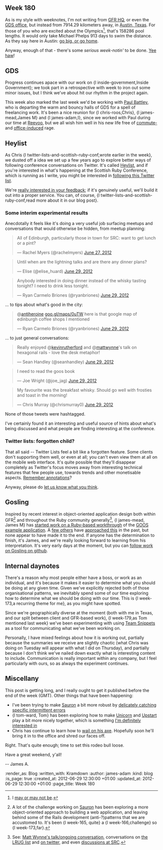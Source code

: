 Week 180
-------

As is my style with weeknotes, I'm not writing from [GFR HQ][], or even the [GDS office][], but instead from 7914.29 kilometers away, in [Austin, Texas][]. For those of you who are excited about the Olympics[^olympics], that's 158286 pool lengths. It would only take Michael Phelps 913 days to swim the distance. As they say here in Austin: [go big, or go home][].

Anyway, enough of that - there's some _serious week-notin'_ to be done. [Yee haw](http://en.wikipedia.org/wiki/Yeehaw)!

GDS
---

Progress continues apace with our work on {l inside-government,Inside Government}; we took part in a retrospective with week to iron out some minor issues, but I think we've about hit our rhythm in the project again.

This week also marked the last week we'd be working with [Paul Battley][], who is departing the warm and bouncy halls of GDS for a spell of freelancing work. It's been a nice reunion for {l chris-roos,Chris}, {l james-mead,James M} and {l james-adam,I}, since we worked with Paul during our time at [Reevoo][], but we all wish him well in his new life free of [commute-](https://twitter.com/threedaymonk/status/211032181055827968) and [office-induced](https://twitter.com/threedaymonk/status/205668213449691137) rage.


Heylist
-------

As Chris {l twitter-lists-and-scottish-ruby-conf,wrote earlier in the week}, we dusted off a idea we set up a few years ago to explore better ways of following conference conversations on Twitter. It's called [Heylist][], and if you're interested in what's happening at the Scottish Ruby Conference, which is running as I write, you might be interested in [following this Twitter list][heylist-src-2012].

We're [really interested in your feedback](https://twitter.com/intent/tweet?in_reply_to=217913868066889730); if it's genuinely useful, we'll build it out into a proper service. You can, of course, {l twitter-lists-and-scottish-ruby-conf,read more about it in our blog post}.


### Some interim experimental results

Anecdotally it feels like it's doing a very useful job surfacing meetups and conversations that would otherwise be hidden, from meetup planning:

<blockquote class="twitter-tweet tw-align-center"><p>All of Edinburgh, particularly those in town for SRC: want to get lunch or a pint?</p>&mdash; Rachel Myers (@rachelmyers) <a href="https://twitter.com/rachelmyers/status/217954984753500162" data-datetime="2012-06-27T12:18:12+00:00">June 27, 2012</a></blockquote>
<script src="//platform.twitter.com/widgets.js" charset="utf-8"></script>

<blockquote class="twitter-tweet tw-align-center"><p>Until when are the lightning talks and are there any dinner plans?</p>&mdash; Elise (@elise_huard) <a href="https://twitter.com/elise_huard/status/218769402223534080" data-datetime="2012-06-29T18:14:24+00:00">June 29, 2012</a></blockquote>
<script src="//platform.twitter.com/widgets.js" charset="utf-8"></script>

<blockquote class="twitter-tweet tw-align-center"><p>Anybody interested in doing dinner instead of the whisky tasting tonight? I need to drink less tonight.</p>&mdash; Ryan Carmelo Briones (@ryanbriones) <a href="https://twitter.com/ryanbriones/status/218711233564643328" data-datetime="2012-06-29T14:23:16+00:00">June 29, 2012</a></blockquote>

... to tips about what's good in the city:

<blockquote class="twitter-tweet tw-align-center"><p>@<a href="https://twitter.com/antiheroine">antiheroine</a> <a href="http://t.co/XvX1wBxX" title="http://goo.gl/maps/0uTW">goo.gl/maps/0uTW</a> here is that google map of edinburgh coffee shops I mentioned</p>&mdash; Ryan Carmelo Briones (@ryanbriones) <a href="https://twitter.com/ryanbriones/status/218719110861832192" data-datetime="2012-06-29T14:54:34+00:00">June 29, 2012</a></blockquote>

... to just general conversations:

<blockquote class="twitter-tweet tw-align-center"><p>Really enjoyed @<a href="https://twitter.com/kevinrutherford">kevinrutherford</a> and @<a href="https://twitter.com/mattwynne">mattwynne</a>'s talk on hexagonal rails - love the desk metaphor!</p>&mdash; Sean Handley (@seanhandley) <a href="https://twitter.com/seanhandley/status/218693483626627072" data-datetime="2012-06-29T13:12:44+00:00">June 29, 2012</a></blockquote>

<blockquote class="twitter-tweet tw-align-center"><p>I need to read the goos book</p>&mdash; Joe Wright (@joe_jag) <a href="https://twitter.com/joe_jag/status/218689539160555521" data-datetime="2012-06-29T12:57:03+00:00">June 29, 2012</a></blockquote>
<script src="//platform.twitter.com/widgets.js" charset="utf-8"></script>

<blockquote class="twitter-tweet tw-align-center"><p>My favourite was the breakfast whisky. Should go well with frosties and toast in the morning!</p>&mdash; Chris Murray (@chrismurray0) <a href="https://twitter.com/chrismurray0/status/218793240630013952" data-datetime="2012-06-29T19:49:08+00:00">June 29, 2012</a></blockquote>
<script src="//platform.twitter.com/widgets.js" charset="utf-8"></script>

None of those tweets were hashtagged.

I've certainly found it an interesting and useful source of hints about what's being discussed and what people are finding interesting at the conference.

### Twitter lists: forgotten child?

That all said -- Twitter Lists feel a bit like a forgotten feature. Some clients don't supporting them well, or even at all; you can't even view them at all on the mobile web interface. It's quite possible that they'll disappear completely as Twitter's focus moves away from interesting technical features that few people use, towards trends and other monetisable aspects. [Remember annotations](http://sqlblog.com/blogs/jamie_thomson/archive/2012/01/25/whatever-happened-to-twitter-annotations.aspx)?

Anyway, please do [let us know what you think](https://twitter.com/intent/tweet?in_reply_to=217913868066889730).

Gosling
-------

Inspired by recent interest in object-oriented application design both within GFR[^oo-sauron] and throughout the Ruby community generally[^oo-ruby], {l james-mead, James M} has [started work on a Ruby-based workthrough][gosling] of the [GOOS example application][GOOS]. A [few others](https://github.com/marick/growing-oo-software-in-ruby) have [approached this](https://github.com/seanhandley/goos-ruby) in the past, but none appear to have made it to the end. If anyone has the determination to finish, it's James, and we're really looking forward to learning from his interpretation. It's very early days at the moment, but you can [follow work on Gosling on github][gosling].


Internal daynotes
------------

There's a reason why most people either have a boss, or work as an individual, and it's because it makes it easier to determine what you should be doing at any given time. Given we've explicitly rejected both of those organisational patterns, we inevitably spend some of our time exploring how to determine what we should be doing with our time. This is {l week-173,a recurring theme for me}, as you might have spotted.

Since we're geographically diverse at the moment (both with me in Texas, and our split between client and GFR-based work), {l week-179,as Tom mentioned last week} we've been experimenting with using [Team Snippets][] as a tool for communicating what we've been working on.

Personally, I have mixed feelings about how it is working out, partially because the summaries we receive are slightly chaotic (what Chris was doing on Tuesday will appear with what I did on Thursday), and partially because I don't think we've nailed down exactly what is interesting content to include. Communication is really important within any company, but I feel particularly with ours, so as always the experiment continues.


Miscellany
-----

This post is getting long, and I really ought to get it published before the end of the week (GMT). Other things that have been happening:

* I've been trying to make [Sauron][] a bit more robust by [delicately catching specific intermittent errors](https://github.com/freerange/sauron/commit/fb42e269df119db76ce713f02849ffeb43f5f5dd)
* {l tom-ward, Tom} has been exploring how to make [Unicorn](http://unicorn.bogomips.org/) and [Upstart](http://upstart.ubuntu.com/) play a bit more nicely together, which is something [I'm definitely interested in](https://github.com/freerange/printer/issues/17)
* Chris has continue to learn how to [wail on his axe](http://youtu.be/Sv3vp8dTKWk?t=18s). Hopefully soon he'll bring it in to the office and shred our faces off.

Right. That's quite enough; time to set this rodeo bull loose.

Have a great weekend, y'all!

-- James A.


[^olympics]: I [may or may not be](https://twitter.com/lazyatom/status/217710039148937218).

[^oo-sauron]: A lot of the challenge working on [Sauron][] has been exploring a more object-oriented approach to building a web application, and leaving behind some of the Rails development (anti-?)patterns that we are accustomed to. It's been {l week-165, quite} a {l week-166,challenge} so {l week-173,far}.

[^oo-ruby]: See: [Matt Wynne's talk/ongoing conversation](http://www.youtube.com/watch?v=dmZ7GszIqkE), conversations on [the LRUG list](http://lists.lrug.org/pipermail/chat-lrug.org/2012-June/007717.html) and [on twitter](https://twitter.com/dhh/status/216246759544983552), and even [discussions at SRC](https://gist.github.com/2980318).

[GFR HQ]: /
[GDS office]: http://digital.cabinetoffice.gov.uk/
[Austin, Texas]: http://maps.stamen.com/watercolor/#15/30.2842/-97.7346
[Paul Battley]: http://poru.com
[Reevoo]: http://reevoo.com
[Sauron]: http://github.com/freerange/sauron
[GOOS]: http://www.growing-object-oriented-software.com/
[gosling]: http://github.com/freerange/gosling
[go big, or go home]: http://www.urbandictionary.com/define.php?term=go%20big%20or%20go%20home
[Team Snippets]: http://teamsnippets.com/
[Heylist]: http://twitter.com/heylist
[heylist-src-2012]: http://twitter.com/heylist/src-2012

:render_as: Blog
:written_with: Kramdown
:author: james-adam
:kind: blog
:is_page: true
:created_at: 2012-06-29 12:30:00 +01:00
:updated_at: 2012-06-29 12:30:00 +01:00
:page_title: Week 180
